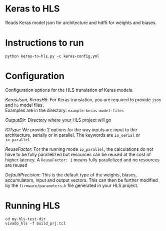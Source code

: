 # Keras to HLS 

Reads Keras model json for architecture and hdf5 for weights and biases.

# Instructions to run

```python keras-to-hls.py -c keras-config.yml```

# Configuration

Configuration options for the HLS translation of Keras models.

*KerasJson, KerasH5*: For Keras translation, you are required to provide `json` and `h5` model files.  
Examples are in the directory: `example-keras-model-files`

*OutputDir*: Directory where your HLS project will go

*IOType*: We provide 2 options for the way inputs are input to the architecture, serially or in parallel.  The keywords are `io_serial` or `io_parallel`

*ReuseFactor*: For the running mode `io_parallel`, the calculations do not have to be fully parallelized but resources can be reused at the cost of higher latency.  A `ReuseFactor: 1` means fully parallelized and no resources are reused

*DefaultPrecision*: This is the default type of the weights, biases, accumulators, input and output vectors.  This can then be further modified by the `firmware/parameters.h` file generated in your HLS project.

# Running HLS 

```
cd my-hls-test-dir
vivado_hls -f build_prj.tcl
```
